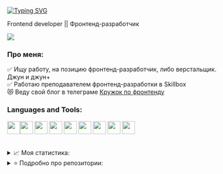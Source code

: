 



<a href="https://git.io/typing-svg"><img src="https://readme-typing-svg.demolab.com?font=Fira+Code&pause=1000&width=435&lines=Hey%2C+I'm+Nadya!%F0%9F%91%8B;Frontend+developer%F0%9F%98%BB" alt="Typing SVG" /></a>
 <p>Frontend developer || Фронтенд-разработчик &nbsp;&nbsp;&nbsp;</p>
<a href="https://t.me/mengmeiying">
  <img src="https://img.shields.io/badge/telegram-blue?logo=Telegram&logoColor=f5f5f5">
</a> 



<h3> Про меня: </h3>

:white_check_mark: Ищу работу, на позицию фронтенд-разработчик, либо верстальщик. Джун и джун+<br/>
:white_check_mark: Работаю преподавателем фронтенд-разработки в Skillbox <br/>
:heart_eyes_cat: Веду свой блог в телеграме <a href='https://t.me/mengmeiyingblog'>Кружок по фронтенду</a>



<h3> Languages and Tools: </h3>

<img src="https://cdn.jsdelivr.net/gh/devicons/devicon@latest/icons/bootstrap/bootstrap-original.svg" width='30' height='30'/><img src="https://cdn.jsdelivr.net/gh/devicons/devicon@latest/icons/css3/css3-original.svg" width='30' height='30'/>
<img src="https://cdn.jsdelivr.net/gh/devicons/devicon@latest/icons/gulp/gulp-plain.svg" width='30' height='30'/>
<img src="https://cdn.jsdelivr.net/gh/devicons/devicon@latest/icons/html5/html5-original.svg" width='30' height='30'/>
<img src="https://cdn.jsdelivr.net/gh/devicons/devicon@latest/icons/javascript/javascript-original.svg" width='30' height='30'/>
<img src="https://cdn.jsdelivr.net/gh/devicons/devicon@latest/icons/vuejs/vuejs-original.svg" width='30' height='30'/>
<img src="https://cdn.jsdelivr.net/gh/devicons/devicon@latest/icons/sass/sass-original.svg" width='30' height='30'/>
<img src="https://cdn.jsdelivr.net/gh/devicons/devicon@latest/icons/visualstudio/visualstudio-original.svg" width='30' height='30'/>
<img src="https://cdn.jsdelivr.net/gh/devicons/devicon@latest/icons/jquery/jquery-original.svg" width='30' height='30'/>



<br/>
<details>
<summary>📈 Моя статистика:</summary>

<img src="https://github-profile-summary-cards.vercel.app/api/cards/profile-details?username=mengmeiying&theme=nord_bright" height="137">
  <img src="https://github-profile-summary-cards.vercel.app/api/cards/repos-per-language?username=mengmeiying&theme=nord_bright" height="140">
  <img src="https://github-profile-summary-cards.vercel.app/api/cards/stats?username=mengmeiying&theme=nord_bright" height="140">

</details>
  <details>
  <summary>⭐ Подробно про репозитории:</summary>
  <ol>
    <li><a href='https://github.com/mengmeiying/pet-care'>Pet care.</a><br/>
    Тестовое задание. Сделано полностью по тз, пиксель пёрфект. Проект написан на Pug, стилизован с помощью SCSS, добавлен функционал с помощью js и сторонних библиотек, всё собрано с помощью Gulp.</li>  
    <li><a href='https://github.com/mengmeiying/pair-game'>Игра Мемо.</a><br/>
    Учебный проект. Функционал написан на Vanila Js. Суть игры в том, чтобы найти все пары чисел за минимальное количество времени.</li> 
    <li><a href='https://github.com/mengmeiying/Createx'>Createx.</a><br/>
    Учебный проект. Сделано полностью по тз, пиксель пёрфект. Проект написан на Pug, стилизован с помощью SCSS, добавлен функционал с помощью js и сторонних библиотек, всё собрано с помощью Gulp. Вёрстка адаптивная, резиновая, разметка валидная и семантическая, классы и файловая структура написаны по бэм-методологии.</li>  
   <li><a href='https://github.com/mengmeiying/rememberme'>Rememberme</a><br/>
    Проект выполнен во время прохождения курса по Vue.js. Используются все базовые возможности Vue - компоненты, реактивные компоненты, методы, переменные, и так далее. Проект загружен на github pages.</li> 
  </ol>

  </details>
  







<!--

Here are some ideas to get you started:

- 🔭 I’m currently working on ...
- 🌱 I’m currently learning ...
- 👯 I’m looking to collaborate on ...
- 🤔 I’m looking for help with ...
- 💬 Ask me about ...
- 📫 How to reach me: ...
- 😄 Pronouns: ...
- ⚡ Fun fact: ...
-->

<!-- [![codewars](https://www.codewars.com/users/mengmeiying/badges/large)](https://www.codewars.com/users/mengmeiying) -->
